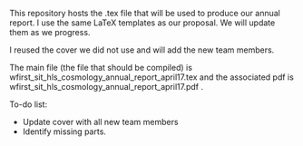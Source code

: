 This repository hosts the .tex file that will be used to produce our annual report.
I use the same LaTeX templates as our proposal. We will update them as we progress.

I reused the cover we did not use and will add the new team members.

The main file (the file that should be compiled) is wfirst_sit_hls_cosmology_annual_report_april17.tex and the associated pdf is wfirst_sit_hls_cosmology_annual_report_april17.pdf .

To-do list:
* Update cover with all new team members
* Identify missing parts.
